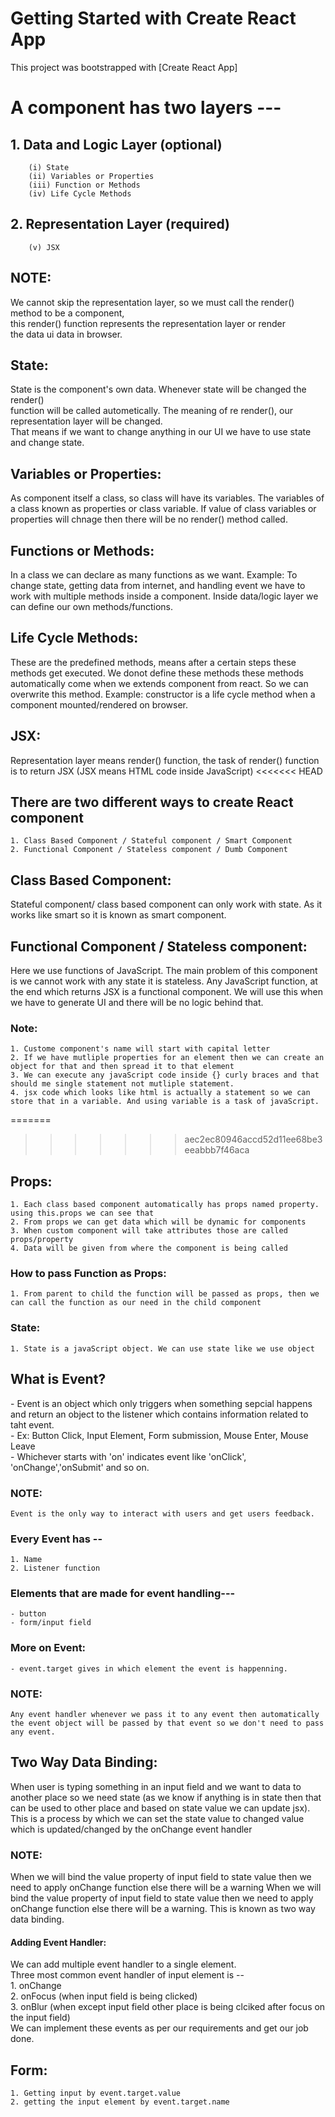 # Getting Started with Create React App

This project was bootstrapped with [Create React App]

# A component has two layers --- 
##  1. Data and Logic Layer (optional)
        (i) State
        (ii) Variables or Properties
        (iii) Function or Methods
        (iv) Life Cycle Methods

##  2. Representation Layer (required)
        (v) JSX

<h2>NOTE:</h2> 
    We cannot skip the representation layer, so we must call the render() method to be a component,<br> this render() function represents the representation layer or render <br> the data ui data in browser.
    
<h2>State:</h2>
    State is the component's own data. Whenever state will be changed the render() <br> function will be called autometically. The meaning of re render(), our representation layer will be changed.<br> That means if we want to change anything in our UI we have to use state <br> and change state.  

<h2>Variables or Properties:</h2>
    As component itself a class, so class will have its variables. The variables of a class known as properties or class variable. If value of class variables or properties will chnage then there will be no render() method called.
    
<h2>Functions or Methods:</h2>
    In a class we can declare as many functions as we want. Example: To change state, getting data from internet, and handling event we have to work with multiple methods inside a component. Inside data/logic layer we can define our own methods/functions.

<h2>Life Cycle Methods:</h2>
    These are the predefined methods, means after a certain steps these methods get executed. We donot define these methods these methods automatically come when we extends component from react. So we can overwrite this method. Example: constructor is a life cycle method when a component mounted/rendered on browser. 

<h2>JSX:</h2>
    Representation layer means render() function, the task of render() function is to return JSX (JSX means HTML code inside JavaScript)
<<<<<<< HEAD

## There are two different ways to create React component
    1. Class Based Component / Stateful component / Smart Component
    2. Functional Component / Stateless component / Dumb Component


<h2>Class Based Component:</h2>
    Stateful component/ class based component can only work with state. As it works like smart so it is known as smart component.

<h2>Functional Component / Stateless component:</h2>
    Here we use functions of JavaScript. The main problem of this component is we cannot work with any state it is stateless.
    Any JavaScript function, at the end which returns JSX is a functional component.
    We will use this when we have to generate UI and there will be no logic behind that.

### Note:
    1. Custome component's name will start with capital letter
    2. If we have mutliple properties for an element then we can create an object for that and then spread it to that element
    3. We can execute any javaScript code inside {} curly braces and that should me single statement not mutliple statement.
    4. jsx code which looks like html is actually a statement so we can store that in a variable. And using variable is a task of javaScript.
=======
>>>>>>> aec2ec80946accd52d11ee68be3eeabbb7f46aca

## Props:
    1. Each class based component automatically has props named property. using this.props we can see that
    2. From props we can get data which will be dynamic for components
    3. When custom component will take attributes those are called props/property
    4. Data will be given from where the component is being called

### How to pass Function as Props:
    1. From parent to child the function will be passed as props, then we can call the function as our need in the child component

### State:
    1. State is a javaScript object. We can use state like we use object

<h2> What is Event?</h2>
    - Event is an object which only triggers when something sepcial happens and return an object to the listener which contains information related to taht event.
    <br/>- Ex: Button Click, Input Element, Form submission, Mouse Enter, Mouse Leave
    <br/>- Whichever starts with 'on' indicates event like 'onClick', 'onChange','onSubmit' and so on.

### NOTE: 
    Event is the only way to interact with users and get users feedback.

### Every Event has --
    1. Name
    2. Listener function
### Elements that are made for event handling---
    - button
    - form/input field
### More on Event:
    - event.target gives in which element the event is happenning.
### NOTE:
    Any event handler whenever we pass it to any event then automatically the event object will be passed by that event so we don't need to pass any event.

<h2> Two Way Data Binding: </h2>
<p>
    When user is typing something in an input field and we want to data to another place so we need state (as we know if anything is in state then that can be used to other place and based on state value we can update jsx). This is a process by which we can set the state value to changed value which is updated/changed by the onChange event handler
    </p>

<h3> NOTE: </h3>
    When we will bind the value property of input field to state value then we need to apply onChange function else there will be a warning
    When we will bind the value property of input field to state value then we need to apply onChange function else there will be a warning. This is known as two way data binding.

<h4>Adding Event Handler:</h4>
We can add multiple event handler to a single element. <br/>
Three most common event handler of input element is -- <br/>
    1. onChange  <br/>
    2. onFocus (when input field is being clicked) <br/>
    3. onBlur (when except input field other place is being clciked after focus on the input field) <br/>
We can implement these events as per our requirements and get our job done.

## Form:
    1. Getting input by event.target.value 
    2. getting the input element by event.target.name

